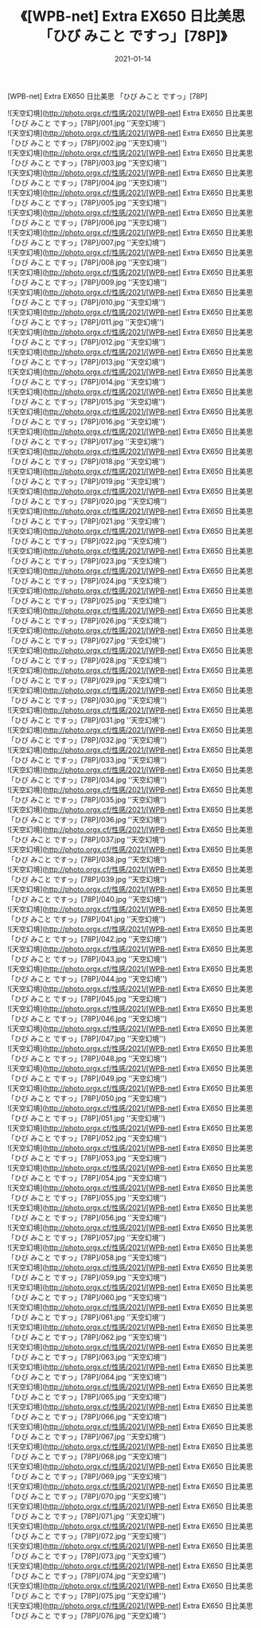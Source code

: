 ﻿---
layout: post
title:  《[WPB-net] Extra EX650 日比美思 「ひび みこと ですっ」[78P]》
date:   2021-01-14
img: http://photo.orgx.cf/性感/2021/[WPB-net] Extra EX650 日比美思 「ひび みこと ですっ」[78P]/000.jpg
tags: [美女, 性感, 泳衣]
---

[WPB-net] Extra EX650 日比美思 「ひび みこと ですっ」[78P]



![天空幻境](http://photo.orgx.cf/性感/2021/[WPB-net] Extra EX650 日比美思 「ひび みこと ですっ」[78P]/001.jpg ''天空幻境'') <br>
![天空幻境](http://photo.orgx.cf/性感/2021/[WPB-net] Extra EX650 日比美思 「ひび みこと ですっ」[78P]/002.jpg ''天空幻境'') <br>
![天空幻境](http://photo.orgx.cf/性感/2021/[WPB-net] Extra EX650 日比美思 「ひび みこと ですっ」[78P]/003.jpg ''天空幻境'') <br>
![天空幻境](http://photo.orgx.cf/性感/2021/[WPB-net] Extra EX650 日比美思 「ひび みこと ですっ」[78P]/004.jpg ''天空幻境'') <br>
![天空幻境](http://photo.orgx.cf/性感/2021/[WPB-net] Extra EX650 日比美思 「ひび みこと ですっ」[78P]/005.jpg ''天空幻境'') <br>
![天空幻境](http://photo.orgx.cf/性感/2021/[WPB-net] Extra EX650 日比美思 「ひび みこと ですっ」[78P]/006.jpg ''天空幻境'') <br>
![天空幻境](http://photo.orgx.cf/性感/2021/[WPB-net] Extra EX650 日比美思 「ひび みこと ですっ」[78P]/007.jpg ''天空幻境'') <br>
![天空幻境](http://photo.orgx.cf/性感/2021/[WPB-net] Extra EX650 日比美思 「ひび みこと ですっ」[78P]/008.jpg ''天空幻境'') <br>
![天空幻境](http://photo.orgx.cf/性感/2021/[WPB-net] Extra EX650 日比美思 「ひび みこと ですっ」[78P]/009.jpg ''天空幻境'') <br>
![天空幻境](http://photo.orgx.cf/性感/2021/[WPB-net] Extra EX650 日比美思 「ひび みこと ですっ」[78P]/010.jpg ''天空幻境'') <br>
![天空幻境](http://photo.orgx.cf/性感/2021/[WPB-net] Extra EX650 日比美思 「ひび みこと ですっ」[78P]/011.jpg ''天空幻境'') <br>
![天空幻境](http://photo.orgx.cf/性感/2021/[WPB-net] Extra EX650 日比美思 「ひび みこと ですっ」[78P]/012.jpg ''天空幻境'') <br>
![天空幻境](http://photo.orgx.cf/性感/2021/[WPB-net] Extra EX650 日比美思 「ひび みこと ですっ」[78P]/013.jpg ''天空幻境'') <br>
![天空幻境](http://photo.orgx.cf/性感/2021/[WPB-net] Extra EX650 日比美思 「ひび みこと ですっ」[78P]/014.jpg ''天空幻境'') <br>
![天空幻境](http://photo.orgx.cf/性感/2021/[WPB-net] Extra EX650 日比美思 「ひび みこと ですっ」[78P]/015.jpg ''天空幻境'') <br>
![天空幻境](http://photo.orgx.cf/性感/2021/[WPB-net] Extra EX650 日比美思 「ひび みこと ですっ」[78P]/016.jpg ''天空幻境'') <br>
![天空幻境](http://photo.orgx.cf/性感/2021/[WPB-net] Extra EX650 日比美思 「ひび みこと ですっ」[78P]/017.jpg ''天空幻境'') <br>
![天空幻境](http://photo.orgx.cf/性感/2021/[WPB-net] Extra EX650 日比美思 「ひび みこと ですっ」[78P]/018.jpg ''天空幻境'') <br>
![天空幻境](http://photo.orgx.cf/性感/2021/[WPB-net] Extra EX650 日比美思 「ひび みこと ですっ」[78P]/019.jpg ''天空幻境'') <br>
![天空幻境](http://photo.orgx.cf/性感/2021/[WPB-net] Extra EX650 日比美思 「ひび みこと ですっ」[78P]/020.jpg ''天空幻境'') <br>
![天空幻境](http://photo.orgx.cf/性感/2021/[WPB-net] Extra EX650 日比美思 「ひび みこと ですっ」[78P]/021.jpg ''天空幻境'') <br>
![天空幻境](http://photo.orgx.cf/性感/2021/[WPB-net] Extra EX650 日比美思 「ひび みこと ですっ」[78P]/022.jpg ''天空幻境'') <br>
![天空幻境](http://photo.orgx.cf/性感/2021/[WPB-net] Extra EX650 日比美思 「ひび みこと ですっ」[78P]/023.jpg ''天空幻境'') <br>
![天空幻境](http://photo.orgx.cf/性感/2021/[WPB-net] Extra EX650 日比美思 「ひび みこと ですっ」[78P]/024.jpg ''天空幻境'') <br>
![天空幻境](http://photo.orgx.cf/性感/2021/[WPB-net] Extra EX650 日比美思 「ひび みこと ですっ」[78P]/025.jpg ''天空幻境'') <br>
![天空幻境](http://photo.orgx.cf/性感/2021/[WPB-net] Extra EX650 日比美思 「ひび みこと ですっ」[78P]/026.jpg ''天空幻境'') <br>
![天空幻境](http://photo.orgx.cf/性感/2021/[WPB-net] Extra EX650 日比美思 「ひび みこと ですっ」[78P]/027.jpg ''天空幻境'') <br>
![天空幻境](http://photo.orgx.cf/性感/2021/[WPB-net] Extra EX650 日比美思 「ひび みこと ですっ」[78P]/028.jpg ''天空幻境'') <br>
![天空幻境](http://photo.orgx.cf/性感/2021/[WPB-net] Extra EX650 日比美思 「ひび みこと ですっ」[78P]/029.jpg ''天空幻境'') <br>
![天空幻境](http://photo.orgx.cf/性感/2021/[WPB-net] Extra EX650 日比美思 「ひび みこと ですっ」[78P]/030.jpg ''天空幻境'') <br>
![天空幻境](http://photo.orgx.cf/性感/2021/[WPB-net] Extra EX650 日比美思 「ひび みこと ですっ」[78P]/031.jpg ''天空幻境'') <br>
![天空幻境](http://photo.orgx.cf/性感/2021/[WPB-net] Extra EX650 日比美思 「ひび みこと ですっ」[78P]/032.jpg ''天空幻境'') <br>
![天空幻境](http://photo.orgx.cf/性感/2021/[WPB-net] Extra EX650 日比美思 「ひび みこと ですっ」[78P]/033.jpg ''天空幻境'') <br>
![天空幻境](http://photo.orgx.cf/性感/2021/[WPB-net] Extra EX650 日比美思 「ひび みこと ですっ」[78P]/034.jpg ''天空幻境'') <br>
![天空幻境](http://photo.orgx.cf/性感/2021/[WPB-net] Extra EX650 日比美思 「ひび みこと ですっ」[78P]/035.jpg ''天空幻境'') <br>
![天空幻境](http://photo.orgx.cf/性感/2021/[WPB-net] Extra EX650 日比美思 「ひび みこと ですっ」[78P]/036.jpg ''天空幻境'') <br>
![天空幻境](http://photo.orgx.cf/性感/2021/[WPB-net] Extra EX650 日比美思 「ひび みこと ですっ」[78P]/037.jpg ''天空幻境'') <br>
![天空幻境](http://photo.orgx.cf/性感/2021/[WPB-net] Extra EX650 日比美思 「ひび みこと ですっ」[78P]/038.jpg ''天空幻境'') <br>
![天空幻境](http://photo.orgx.cf/性感/2021/[WPB-net] Extra EX650 日比美思 「ひび みこと ですっ」[78P]/039.jpg ''天空幻境'') <br>
![天空幻境](http://photo.orgx.cf/性感/2021/[WPB-net] Extra EX650 日比美思 「ひび みこと ですっ」[78P]/040.jpg ''天空幻境'') <br>
![天空幻境](http://photo.orgx.cf/性感/2021/[WPB-net] Extra EX650 日比美思 「ひび みこと ですっ」[78P]/041.jpg ''天空幻境'') <br>
![天空幻境](http://photo.orgx.cf/性感/2021/[WPB-net] Extra EX650 日比美思 「ひび みこと ですっ」[78P]/042.jpg ''天空幻境'') <br>
![天空幻境](http://photo.orgx.cf/性感/2021/[WPB-net] Extra EX650 日比美思 「ひび みこと ですっ」[78P]/043.jpg ''天空幻境'') <br>
![天空幻境](http://photo.orgx.cf/性感/2021/[WPB-net] Extra EX650 日比美思 「ひび みこと ですっ」[78P]/044.jpg ''天空幻境'') <br>
![天空幻境](http://photo.orgx.cf/性感/2021/[WPB-net] Extra EX650 日比美思 「ひび みこと ですっ」[78P]/045.jpg ''天空幻境'') <br>
![天空幻境](http://photo.orgx.cf/性感/2021/[WPB-net] Extra EX650 日比美思 「ひび みこと ですっ」[78P]/046.jpg ''天空幻境'') <br>
![天空幻境](http://photo.orgx.cf/性感/2021/[WPB-net] Extra EX650 日比美思 「ひび みこと ですっ」[78P]/047.jpg ''天空幻境'') <br>
![天空幻境](http://photo.orgx.cf/性感/2021/[WPB-net] Extra EX650 日比美思 「ひび みこと ですっ」[78P]/048.jpg ''天空幻境'') <br>
![天空幻境](http://photo.orgx.cf/性感/2021/[WPB-net] Extra EX650 日比美思 「ひび みこと ですっ」[78P]/049.jpg ''天空幻境'') <br>
![天空幻境](http://photo.orgx.cf/性感/2021/[WPB-net] Extra EX650 日比美思 「ひび みこと ですっ」[78P]/050.jpg ''天空幻境'') <br>
![天空幻境](http://photo.orgx.cf/性感/2021/[WPB-net] Extra EX650 日比美思 「ひび みこと ですっ」[78P]/051.jpg ''天空幻境'') <br>
![天空幻境](http://photo.orgx.cf/性感/2021/[WPB-net] Extra EX650 日比美思 「ひび みこと ですっ」[78P]/052.jpg ''天空幻境'') <br>
![天空幻境](http://photo.orgx.cf/性感/2021/[WPB-net] Extra EX650 日比美思 「ひび みこと ですっ」[78P]/053.jpg ''天空幻境'') <br>
![天空幻境](http://photo.orgx.cf/性感/2021/[WPB-net] Extra EX650 日比美思 「ひび みこと ですっ」[78P]/054.jpg ''天空幻境'') <br>
![天空幻境](http://photo.orgx.cf/性感/2021/[WPB-net] Extra EX650 日比美思 「ひび みこと ですっ」[78P]/055.jpg ''天空幻境'') <br>
![天空幻境](http://photo.orgx.cf/性感/2021/[WPB-net] Extra EX650 日比美思 「ひび みこと ですっ」[78P]/056.jpg ''天空幻境'') <br>
![天空幻境](http://photo.orgx.cf/性感/2021/[WPB-net] Extra EX650 日比美思 「ひび みこと ですっ」[78P]/057.jpg ''天空幻境'') <br>
![天空幻境](http://photo.orgx.cf/性感/2021/[WPB-net] Extra EX650 日比美思 「ひび みこと ですっ」[78P]/058.jpg ''天空幻境'') <br>
![天空幻境](http://photo.orgx.cf/性感/2021/[WPB-net] Extra EX650 日比美思 「ひび みこと ですっ」[78P]/059.jpg ''天空幻境'') <br>
![天空幻境](http://photo.orgx.cf/性感/2021/[WPB-net] Extra EX650 日比美思 「ひび みこと ですっ」[78P]/060.jpg ''天空幻境'') <br>
![天空幻境](http://photo.orgx.cf/性感/2021/[WPB-net] Extra EX650 日比美思 「ひび みこと ですっ」[78P]/061.jpg ''天空幻境'') <br>
![天空幻境](http://photo.orgx.cf/性感/2021/[WPB-net] Extra EX650 日比美思 「ひび みこと ですっ」[78P]/062.jpg ''天空幻境'') <br>
![天空幻境](http://photo.orgx.cf/性感/2021/[WPB-net] Extra EX650 日比美思 「ひび みこと ですっ」[78P]/063.jpg ''天空幻境'') <br>
![天空幻境](http://photo.orgx.cf/性感/2021/[WPB-net] Extra EX650 日比美思 「ひび みこと ですっ」[78P]/064.jpg ''天空幻境'') <br>
![天空幻境](http://photo.orgx.cf/性感/2021/[WPB-net] Extra EX650 日比美思 「ひび みこと ですっ」[78P]/065.jpg ''天空幻境'') <br>
![天空幻境](http://photo.orgx.cf/性感/2021/[WPB-net] Extra EX650 日比美思 「ひび みこと ですっ」[78P]/066.jpg ''天空幻境'') <br>
![天空幻境](http://photo.orgx.cf/性感/2021/[WPB-net] Extra EX650 日比美思 「ひび みこと ですっ」[78P]/067.jpg ''天空幻境'') <br>
![天空幻境](http://photo.orgx.cf/性感/2021/[WPB-net] Extra EX650 日比美思 「ひび みこと ですっ」[78P]/068.jpg ''天空幻境'') <br>
![天空幻境](http://photo.orgx.cf/性感/2021/[WPB-net] Extra EX650 日比美思 「ひび みこと ですっ」[78P]/069.jpg ''天空幻境'') <br>
![天空幻境](http://photo.orgx.cf/性感/2021/[WPB-net] Extra EX650 日比美思 「ひび みこと ですっ」[78P]/070.jpg ''天空幻境'') <br>
![天空幻境](http://photo.orgx.cf/性感/2021/[WPB-net] Extra EX650 日比美思 「ひび みこと ですっ」[78P]/071.jpg ''天空幻境'') <br>
![天空幻境](http://photo.orgx.cf/性感/2021/[WPB-net] Extra EX650 日比美思 「ひび みこと ですっ」[78P]/072.jpg ''天空幻境'') <br>
![天空幻境](http://photo.orgx.cf/性感/2021/[WPB-net] Extra EX650 日比美思 「ひび みこと ですっ」[78P]/073.jpg ''天空幻境'') <br>
![天空幻境](http://photo.orgx.cf/性感/2021/[WPB-net] Extra EX650 日比美思 「ひび みこと ですっ」[78P]/074.jpg ''天空幻境'') <br>
![天空幻境](http://photo.orgx.cf/性感/2021/[WPB-net] Extra EX650 日比美思 「ひび みこと ですっ」[78P]/075.jpg ''天空幻境'') <br>
![天空幻境](http://photo.orgx.cf/性感/2021/[WPB-net] Extra EX650 日比美思 「ひび みこと ですっ」[78P]/076.jpg ''天空幻境'') <br>